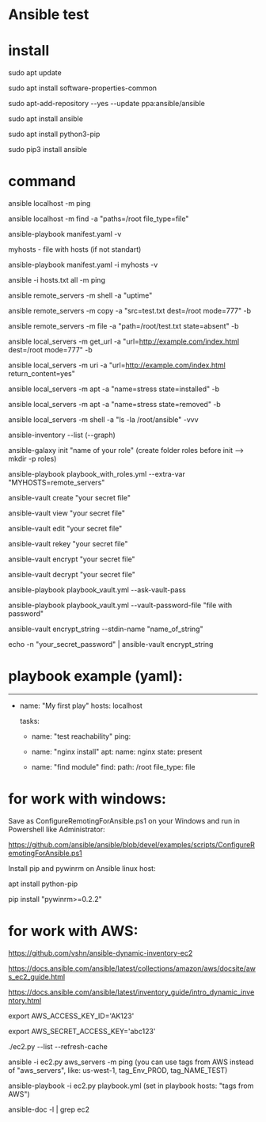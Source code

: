 # Ansible test

# install

sudo apt update

sudo apt install software-properties-common

sudo apt-add-repository --yes --update ppa:ansible/ansible

sudo apt install ansible

sudo apt install python3-pip

sudo pip3 install ansible

# command

ansible localhost -m ping

ansible localhost -m find -a "paths=/root file_type=file"

ansible-playbook manifest.yaml -v

myhosts - file with hosts (if not standart)

ansible-playbook manifest.yaml -i myhosts -v

ansible -i hosts.txt all -m ping

ansible remote_servers -m shell -a "uptime"

ansible remote_servers -m copy -a "src=test.txt dest=/root mode=777" -b

ansible remote_servers -m file -a "path=/root/test.txt state=absent" -b

ansible local_servers -m get_url -a "url=http://example.com/index.html dest=/root mode=777" -b

ansible local_servers -m uri -a "url=http://example.com/index.html return_content=yes"

ansible local_servers -m apt -a "name=stress state=installed" -b

ansible local_servers -m apt -a "name=stress state=removed" -b

ansible local_servers -m shell -a "ls -la /root/ansible" -vvv

ansible-inventory --list (--graph)

ansible-galaxy init "name of your role" (create folder roles before init --> mkdir -p roles)

ansible-playbook playbook_with_roles.yml --extra-var "MYHOSTS=remote_servers"

ansible-vault create "your secret file"

ansible-vault view "your secret file"

ansible-vault edit "your secret file"

ansible-vault rekey "your secret file"

ansible-vault encrypt "your secret file"

ansible-vault decrypt "your secret file"

ansible-playbook playbook_vault.yml --ask-vault-pass

ansible-playbook playbook_vault.yml --vault-password-file "file with password"

ansible-vault encrypt_string --stdin-name "name_of_string"

echo -n "your_secret_password" | ansible-vault encrypt_string

# playbook example (yaml):

---
  - name: "My first play"
    hosts: localhost
    
    tasks:
	
      - name: "test reachability"
	ping:
	      
      - name: "nginx install"
	apt:
	  name: nginx
	  state: present
	      
      - name: "find module"
        find:
	  path: /root
	  file_type: file


# for work with windows:

Save as ConfigureRemotingForAnsible.ps1 on your Windows and run in Powershell like Administrator:

https://github.com/ansible/ansible/blob/devel/examples/scripts/ConfigureRemotingForAnsible.ps1

Install pip and pywinrm on Ansible linux host:

apt install python-pip

pip install "pywinrm>=0.2.2"

# for work with AWS:

https://github.com/vshn/ansible-dynamic-inventory-ec2

https://docs.ansible.com/ansible/latest/collections/amazon/aws/docsite/aws_ec2_guide.html

https://docs.ansible.com/ansible/latest/inventory_guide/intro_dynamic_inventory.html

export AWS_ACCESS_KEY_ID='AK123'

export AWS_SECRET_ACCESS_KEY='abc123'

./ec2.py --list --refresh-cache

ansible -i ec2.py aws_servers -m ping (you can use tags from AWS instead of "aws_servers", like: us-west-1, tag_Env_PROD, tag_NAME_TEST)

ansible-playbook -i ec2.py playbook.yml (set in playbook hosts: "tags from AWS")

ansible-doc -l | grep ec2
